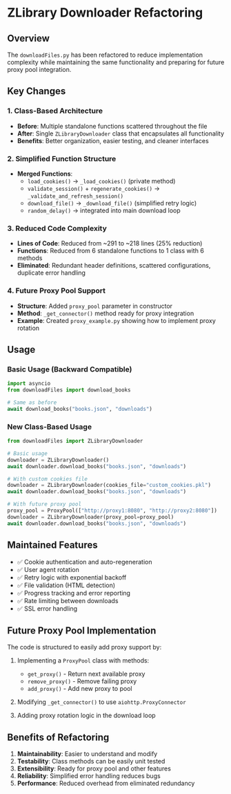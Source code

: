 # ZLibrary Downloader Refactoring

## Overview
The `downloadFiles.py` has been refactored to reduce implementation complexity while maintaining the same functionality and preparing for future proxy pool integration.

## Key Changes

### 1. Class-Based Architecture
- **Before**: Multiple standalone functions scattered throughout the file
- **After**: Single `ZLibraryDownloader` class that encapsulates all functionality
- **Benefits**: Better organization, easier testing, and cleaner interfaces

### 2. Simplified Function Structure
- **Merged Functions**: 
  - `load_cookies()` → `_load_cookies()` (private method)
  - `validate_session()` + `regenerate_cookies()` → `_validate_and_refresh_session()`
  - `download_file()` → `_download_file()` (simplified retry logic)
  - `random_delay()` → integrated into main download loop

### 3. Reduced Code Complexity
- **Lines of Code**: Reduced from ~291 to ~218 lines (25% reduction)
- **Functions**: Reduced from 6 standalone functions to 1 class with 6 methods
- **Eliminated**: Redundant header definitions, scattered configurations, duplicate error handling

### 4. Future Proxy Pool Support
- **Structure**: Added `proxy_pool` parameter in constructor
- **Method**: `_get_connector()` method ready for proxy integration
- **Example**: Created `proxy_example.py` showing how to implement proxy rotation

## Usage

### Basic Usage (Backward Compatible)
```python
import asyncio
from downloadFiles import download_books

# Same as before
await download_books("books.json", "downloads")
```

### New Class-Based Usage
```python
from downloadFiles import ZLibraryDownloader

# Basic usage
downloader = ZLibraryDownloader()
await downloader.download_books("books.json", "downloads")

# With custom cookies file
downloader = ZLibraryDownloader(cookies_file="custom_cookies.pkl")
await downloader.download_books("books.json", "downloads")

# With future proxy pool
proxy_pool = ProxyPool(["http://proxy1:8080", "http://proxy2:8080"])
downloader = ZLibraryDownloader(proxy_pool=proxy_pool)
await downloader.download_books("books.json", "downloads")
```

## Maintained Features
- ✅ Cookie authentication and auto-regeneration
- ✅ User agent rotation
- ✅ Retry logic with exponential backoff
- ✅ File validation (HTML detection)
- ✅ Progress tracking and error reporting
- ✅ Rate limiting between downloads
- ✅ SSL error handling

## Future Proxy Pool Implementation
The code is structured to easily add proxy support by:

1. Implementing a `ProxyPool` class with methods:
   - `get_proxy()` - Return next available proxy
   - `remove_proxy()` - Remove failing proxy
   - `add_proxy()` - Add new proxy to pool

2. Modifying `_get_connector()` to use `aiohttp.ProxyConnector`

3. Adding proxy rotation logic in the download loop

## Benefits of Refactoring
1. **Maintainability**: Easier to understand and modify
2. **Testability**: Class methods can be easily unit tested
3. **Extensibility**: Ready for proxy pool and other features
4. **Reliability**: Simplified error handling reduces bugs
5. **Performance**: Reduced overhead from eliminated redundancy
